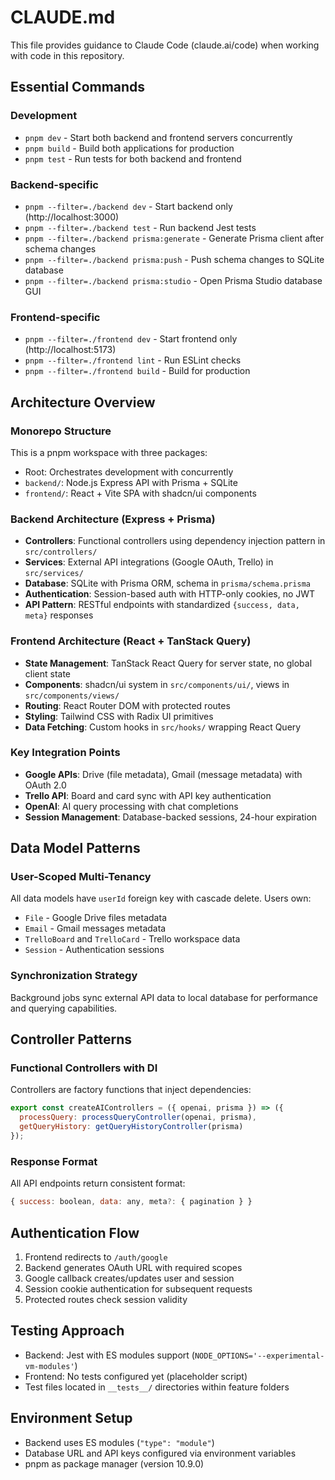 # CLAUDE.md

This file provides guidance to Claude Code (claude.ai/code) when working with code in this repository.

## Essential Commands

### Development
- `pnpm dev` - Start both backend and frontend servers concurrently
- `pnpm build` - Build both applications for production
- `pnpm test` - Run tests for both backend and frontend

### Backend-specific
- `pnpm --filter=./backend dev` - Start backend only (http://localhost:3000)
- `pnpm --filter=./backend test` - Run backend Jest tests
- `pnpm --filter=./backend prisma:generate` - Generate Prisma client after schema changes
- `pnpm --filter=./backend prisma:push` - Push schema changes to SQLite database
- `pnpm --filter=./backend prisma:studio` - Open Prisma Studio database GUI

### Frontend-specific
- `pnpm --filter=./frontend dev` - Start frontend only (http://localhost:5173)
- `pnpm --filter=./frontend lint` - Run ESLint checks
- `pnpm --filter=./frontend build` - Build for production

## Architecture Overview

### Monorepo Structure
This is a pnpm workspace with three packages:
- Root: Orchestrates development with concurrently
- `backend/`: Node.js Express API with Prisma + SQLite
- `frontend/`: React + Vite SPA with shadcn/ui components

### Backend Architecture (Express + Prisma)
- **Controllers**: Functional controllers using dependency injection pattern in `src/controllers/`
- **Services**: External API integrations (Google OAuth, Trello) in `src/services/`
- **Database**: SQLite with Prisma ORM, schema in `prisma/schema.prisma`
- **Authentication**: Session-based auth with HTTP-only cookies, no JWT
- **API Pattern**: RESTful endpoints with standardized `{success, data, meta}` responses

### Frontend Architecture (React + TanStack Query)
- **State Management**: TanStack React Query for server state, no global client state
- **Components**: shadcn/ui system in `src/components/ui/`, views in `src/components/views/`
- **Routing**: React Router DOM with protected routes
- **Styling**: Tailwind CSS with Radix UI primitives
- **Data Fetching**: Custom hooks in `src/hooks/` wrapping React Query

### Key Integration Points
- **Google APIs**: Drive (file metadata), Gmail (message metadata) with OAuth 2.0
- **Trello API**: Board and card sync with API key authentication
- **OpenAI**: AI query processing with chat completions
- **Session Management**: Database-backed sessions, 24-hour expiration

## Data Model Patterns

### User-Scoped Multi-Tenancy
All data models have `userId` foreign key with cascade delete. Users own:
- `File` - Google Drive files metadata
- `Email` - Gmail messages metadata  
- `TrelloBoard` and `TrelloCard` - Trello workspace data
- `Session` - Authentication sessions

### Synchronization Strategy
Background jobs sync external API data to local database for performance and querying capabilities.

## Controller Patterns

### Functional Controllers with DI
Controllers are factory functions that inject dependencies:
```javascript
export const createAIControllers = ({ openai, prisma }) => ({
  processQuery: processQueryController(openai, prisma),
  getQueryHistory: getQueryHistoryController(prisma)
});
```

### Response Format
All API endpoints return consistent format:
```javascript
{ success: boolean, data: any, meta?: { pagination } }
```

## Authentication Flow
1. Frontend redirects to `/auth/google`
2. Backend generates OAuth URL with required scopes
3. Google callback creates/updates user and session
4. Session cookie authentication for subsequent requests
5. Protected routes check session validity

## Testing Approach
- Backend: Jest with ES modules support (`NODE_OPTIONS='--experimental-vm-modules'`)
- Frontend: No tests configured yet (placeholder script)
- Test files located in `__tests__/` directories within feature folders

## Environment Setup
- Backend uses ES modules (`"type": "module"`)
- Database URL and API keys configured via environment variables
- pnpm as package manager (version 10.9.0)